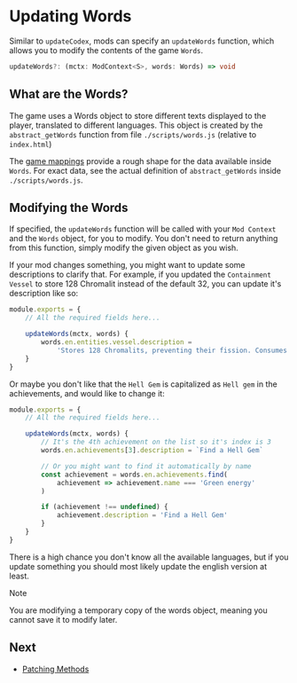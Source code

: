 # Updating Words

Similar to `updateCodex`, mods can specify an `updateWords` function, which
allows you to modify the contents of the game `Words`.

```ts
updateWords?: (mctx: ModContext<S>, words: Words) => void
```

## What are the Words?

The game uses a Words object to store different texts displayed to the player,
translated to different languages. This object is created by the
`abstract_getWords` function from file `./scripts/words.js` (relative to
`index.html`)

The [game mappings](./01-what-are-mods.md#types) provide a rough shape for the
data available inside `Words`. For exact data, see the actual definition of
`abstract_getWords` inside `./scripts/words.js`.

## Modifying the Words

If specified, the `updateWords` function will be called with your `Mod Context`
and the `Words` object, for you to modify. You don't need to return anything
from this function, simply modify the given object as you wish.

If your mod changes something, you might want to update some descriptions to
clarify that. For example, if you updated the `Containment Vessel` to store 128
Chromalit instead of the default 32, you can update it's description like so:

```js
module.exports = {
	// All the required fields here...

	updateWords(mctx, words) {
		words.en.entities.vessel.description =
			'Stores 128 Chromalits, preventing their fission. Consumes a Hell Gem.'
	}
}
```

Or maybe you don't like that the `Hell Gem` is capitalized as `Hell gem` in the
achievements, and would like to change it:

```js
module.exports = {
	// All the required fields here...

	updateWords(mctx, words) {
		// It's the 4th achievement on the list so it's index is 3
		words.en.achievements[3].description = `Find a Hell Gem`

		// Or you might want to find it automatically by name
		const achievement = words.en.achievements.find(
			achievement => achievement.name === 'Green energy'
		)

		if (achievement !== undefined) {
			achievement.description = 'Find a Hell Gem'
		}
	}
}
```

There is a high chance you don't know all the available languages, but if you
update something you should most likely update the english version at least.

> [!NOTE]
>
> You are modifying a temporary copy of the words object, meaning you cannot
> save it to modify later.

## Next

- [Patching Methods](./07-patching-methods.md)
